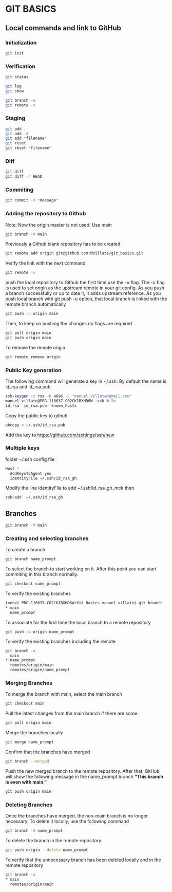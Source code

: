 # GIT BASICS

## Local commands and link to GitHub

### Initialization

```bash
git init
```

### Verification

```bash
git status
```

```bash
git log
git show
```

```bash
git branch -a
git remote -v
```

### Staging

```bash
git add .
git add -A
git add *filename*
git reset
git reset *filename*
```

### Diff

```bash
git diff
git diff -r HEAD
```

### Commiting

```bash
git commit -m *message*
```

### Adding the repository to Github

Note: Now the origin master is not used. Use main

```bash
git branch -M main
```

Previously a Github blank repository has to be created

```bash
git remote add origin git@github.com:MVillate/git_basics.git
```

Verify the link with the next command

```bash
git remote -v
```

push the local repository to Github the first time use the -u flag. The -u flag is used to set origin as the upstream remote in your git config. As you push a branch successfully or up to date it, it adds upstream reference. As you push local branch with git push -u option, that local branch is linked with the remote branch automatically

```bash
git push -u origin main
```

Then, to keep on pushing the changes no flags are required

```bash
git pull origin main
git push origin main
```

To remove the remote origin

```bash
git remote remove origin
```

### Public Key generation

The following command will generate a key in ~/.ssh. By default the name is id_rsa and id_rsa.pub

```bash
ssh-keygen -t rsa -b 4096 -C "manuel.villate@gmail.com"
manuel_villate@PRG-116637-C02CK1BXMD6W .ssh % ls
id_rsa	id_rsa.pub	known_hosts
```

Copy the public key to github

```bash
pbcopy < ~/.ssh/id_rsa.pub
```

Add the key to https://github.com/settings/ssh/new

### Multiple keys

folder ~/.ssh config file

```bash
Host *
  AddKeysToAgent yes
  IdentityFile ~/.ssh/id_rsa_gh
```

Modify the line IdentityFile to add ~/.ssh/id_rsa_gh_mck then 

```bash
ssh-add  ~/.ssh/id_rsa_gh
```

## Branches

```bash
git branch -M main
```

### Creating and selecting branches

To create a branch

```bash
git branch name_prompt
```

To select the branch to start working on it. After this point you can start commiting in this branch normally.

```bash
git checkout name_prompt
```

To verify the existing branches

```bash
(venv) PRG-116637-C02CK1BXMD6W:Git_Basics manuel_villate$ git branch
* main
  name_prompt
```

To associate for the first time the local branch to a remote repository
```
git push -u origin name_prompt
```

To verify the existing branches including the remote

```bash
git branch -a
  main
* name_prompt
  remotes/origin/main
  remotes/origin/name_prompt
```

### Merging Branches

To merge the branch with main, select the main branch

```bash
git checkout main
```

Pull the latest changes from the main branch if there are some

```bash
git pull origin main
```

Merge the branches locally

```bash
git merge name_prompt
```

Confirm that the branches have merged

```bash
git branch --merged
```

Push the new merged branch to the remote repository. After that, GitHub will show the following message in the name_prompt branch **"This branch is even with main."**

```bash
git push origin main
```

### Deleting Branches

Once the branches have merged, the non-main branch is no longer necessary. To delete it locally, use the following command

```bash
git branch -d name_prompt
```

To delete the branch in the remote repository

```bash
git push origin --delete name_prompt
```

To verify that the unnecessary branch has been deleted locally and in the remote repository

```bash
git branch -a
* main
  remotes/origin/main
```
